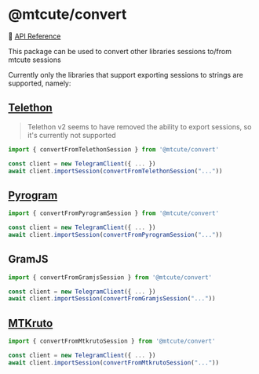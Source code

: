 # @mtcute/convert

📖 [API Reference](https://ref.mtcute.dev/modules/_mtcute_convert.html)

This package can be used to convert other libraries sessions to/from mtcute sessions

Currently only the libraries that support exporting sessions to strings are supported, namely:

## [Telethon](https://github.com/LonamiWebs/Telethon)

> Telethon v2 seems to have removed the ability to export sessions, 
> so it's currently not supported

```ts
import { convertFromTelethonSession } from '@mtcute/convert'

const client = new TelegramClient({ ... })
await client.importSession(convertFromTelethonSession("..."))
```

## [Pyrogram](https://github.com/gram-js/gramjs)

```ts
import { convertFromPyrogramSession } from '@mtcute/convert'

const client = new TelegramClient({ ... })
await client.importSession(convertFromPyrogramSession("..."))
```

## GramJS

```ts
import { convertFromGramjsSession } from '@mtcute/convert'

const client = new TelegramClient({ ... })
await client.importSession(convertFromGramjsSession("..."))
```

## [MTKruto](https://github.com/MTKruto/MTKruto)

```ts
import { convertFromMtkrutoSession } from '@mtcute/convert'

const client = new TelegramClient({ ... })
await client.importSession(convertFromMtkrutoSession("..."))
```